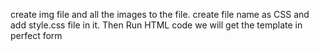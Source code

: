 create img file and all the images to the file.
create file name as CSS and add style.css file in it.
Then Run HTML code 
we will get the template in perfect form
